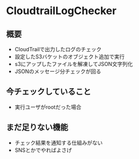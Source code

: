 # CloudtrailLogChecker
## 概要
* CloudTrailで出力したログのチェック
* 設定したS3バケットのオブジェクト追加で実行
* s3にアップしたファイルを解凍してJSON文字列化
* JSONのメッセージ分チェックが回る

## 今チェックしていること
* 実行ユーザがrootだった場合

## まだ足りない機能
* チェック結果を通知する仕組みがない
 * SNSとかでやればよさげ
